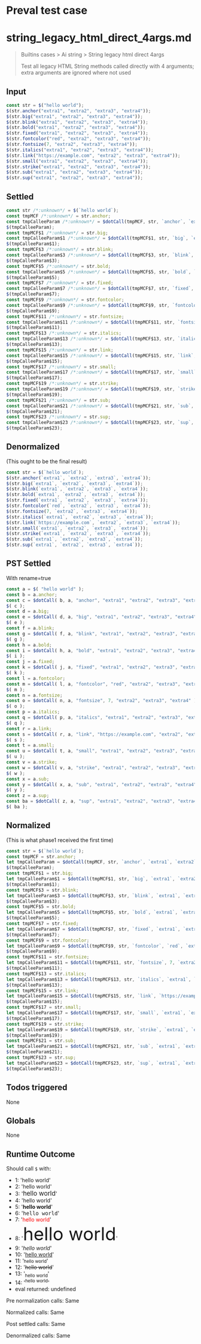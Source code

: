 # Preval test case

# string_legacy_html_direct_4args.md

> Builtins cases > Ai string > String legacy html direct 4args
>
> Test all legacy HTML String methods called directly with 4 arguments; extra arguments are ignored where not used

## Input

`````js filename=intro
const str = $("hello world");
$(str.anchor("extra1", "extra2", "extra3", "extra4"));
$(str.big("extra1", "extra2", "extra3", "extra4"));
$(str.blink("extra1", "extra2", "extra3", "extra4"));
$(str.bold("extra1", "extra2", "extra3", "extra4"));
$(str.fixed("extra1", "extra2", "extra3", "extra4"));
$(str.fontcolor("red", "extra2", "extra3", "extra4"));
$(str.fontsize(7, "extra2", "extra3", "extra4"));
$(str.italics("extra1", "extra2", "extra3", "extra4"));
$(str.link("https://example.com", "extra2", "extra3", "extra4"));
$(str.small("extra1", "extra2", "extra3", "extra4"));
$(str.strike("extra1", "extra2", "extra3", "extra4"));
$(str.sub("extra1", "extra2", "extra3", "extra4"));
$(str.sup("extra1", "extra2", "extra3", "extra4"));
`````


## Settled


`````js filename=intro
const str /*:unknown*/ = $(`hello world`);
const tmpMCF /*:unknown*/ = str.anchor;
const tmpCalleeParam /*:unknown*/ = $dotCall(tmpMCF, str, `anchor`, `extra1`, `extra2`, `extra3`, `extra4`);
$(tmpCalleeParam);
const tmpMCF$1 /*:unknown*/ = str.big;
const tmpCalleeParam$1 /*:unknown*/ = $dotCall(tmpMCF$1, str, `big`, `extra1`, `extra2`, `extra3`, `extra4`);
$(tmpCalleeParam$1);
const tmpMCF$3 /*:unknown*/ = str.blink;
const tmpCalleeParam$3 /*:unknown*/ = $dotCall(tmpMCF$3, str, `blink`, `extra1`, `extra2`, `extra3`, `extra4`);
$(tmpCalleeParam$3);
const tmpMCF$5 /*:unknown*/ = str.bold;
const tmpCalleeParam$5 /*:unknown*/ = $dotCall(tmpMCF$5, str, `bold`, `extra1`, `extra2`, `extra3`, `extra4`);
$(tmpCalleeParam$5);
const tmpMCF$7 /*:unknown*/ = str.fixed;
const tmpCalleeParam$7 /*:unknown*/ = $dotCall(tmpMCF$7, str, `fixed`, `extra1`, `extra2`, `extra3`, `extra4`);
$(tmpCalleeParam$7);
const tmpMCF$9 /*:unknown*/ = str.fontcolor;
const tmpCalleeParam$9 /*:unknown*/ = $dotCall(tmpMCF$9, str, `fontcolor`, `red`, `extra2`, `extra3`, `extra4`);
$(tmpCalleeParam$9);
const tmpMCF$11 /*:unknown*/ = str.fontsize;
const tmpCalleeParam$11 /*:unknown*/ = $dotCall(tmpMCF$11, str, `fontsize`, 7, `extra2`, `extra3`, `extra4`);
$(tmpCalleeParam$11);
const tmpMCF$13 /*:unknown*/ = str.italics;
const tmpCalleeParam$13 /*:unknown*/ = $dotCall(tmpMCF$13, str, `italics`, `extra1`, `extra2`, `extra3`, `extra4`);
$(tmpCalleeParam$13);
const tmpMCF$15 /*:unknown*/ = str.link;
const tmpCalleeParam$15 /*:unknown*/ = $dotCall(tmpMCF$15, str, `link`, `https://example.com`, `extra2`, `extra3`, `extra4`);
$(tmpCalleeParam$15);
const tmpMCF$17 /*:unknown*/ = str.small;
const tmpCalleeParam$17 /*:unknown*/ = $dotCall(tmpMCF$17, str, `small`, `extra1`, `extra2`, `extra3`, `extra4`);
$(tmpCalleeParam$17);
const tmpMCF$19 /*:unknown*/ = str.strike;
const tmpCalleeParam$19 /*:unknown*/ = $dotCall(tmpMCF$19, str, `strike`, `extra1`, `extra2`, `extra3`, `extra4`);
$(tmpCalleeParam$19);
const tmpMCF$21 /*:unknown*/ = str.sub;
const tmpCalleeParam$21 /*:unknown*/ = $dotCall(tmpMCF$21, str, `sub`, `extra1`, `extra2`, `extra3`, `extra4`);
$(tmpCalleeParam$21);
const tmpMCF$23 /*:unknown*/ = str.sup;
const tmpCalleeParam$23 /*:unknown*/ = $dotCall(tmpMCF$23, str, `sup`, `extra1`, `extra2`, `extra3`, `extra4`);
$(tmpCalleeParam$23);
`````


## Denormalized
(This ought to be the final result)

`````js filename=intro
const str = $(`hello world`);
$(str.anchor(`extra1`, `extra2`, `extra3`, `extra4`));
$(str.big(`extra1`, `extra2`, `extra3`, `extra4`));
$(str.blink(`extra1`, `extra2`, `extra3`, `extra4`));
$(str.bold(`extra1`, `extra2`, `extra3`, `extra4`));
$(str.fixed(`extra1`, `extra2`, `extra3`, `extra4`));
$(str.fontcolor(`red`, `extra2`, `extra3`, `extra4`));
$(str.fontsize(7, `extra2`, `extra3`, `extra4`));
$(str.italics(`extra1`, `extra2`, `extra3`, `extra4`));
$(str.link(`https://example.com`, `extra2`, `extra3`, `extra4`));
$(str.small(`extra1`, `extra2`, `extra3`, `extra4`));
$(str.strike(`extra1`, `extra2`, `extra3`, `extra4`));
$(str.sub(`extra1`, `extra2`, `extra3`, `extra4`));
$(str.sup(`extra1`, `extra2`, `extra3`, `extra4`));
`````


## PST Settled
With rename=true

`````js filename=intro
const a = $( "hello world" );
const b = a.anchor;
const c = $dotCall( b, a, "anchor", "extra1", "extra2", "extra3", "extra4" );
$( c );
const d = a.big;
const e = $dotCall( d, a, "big", "extra1", "extra2", "extra3", "extra4" );
$( e );
const f = a.blink;
const g = $dotCall( f, a, "blink", "extra1", "extra2", "extra3", "extra4" );
$( g );
const h = a.bold;
const i = $dotCall( h, a, "bold", "extra1", "extra2", "extra3", "extra4" );
$( i );
const j = a.fixed;
const k = $dotCall( j, a, "fixed", "extra1", "extra2", "extra3", "extra4" );
$( k );
const l = a.fontcolor;
const m = $dotCall( l, a, "fontcolor", "red", "extra2", "extra3", "extra4" );
$( m );
const n = a.fontsize;
const o = $dotCall( n, a, "fontsize", 7, "extra2", "extra3", "extra4" );
$( o );
const p = a.italics;
const q = $dotCall( p, a, "italics", "extra1", "extra2", "extra3", "extra4" );
$( q );
const r = a.link;
const s = $dotCall( r, a, "link", "https://example.com", "extra2", "extra3", "extra4" );
$( s );
const t = a.small;
const u = $dotCall( t, a, "small", "extra1", "extra2", "extra3", "extra4" );
$( u );
const v = a.strike;
const w = $dotCall( v, a, "strike", "extra1", "extra2", "extra3", "extra4" );
$( w );
const x = a.sub;
const y = $dotCall( x, a, "sub", "extra1", "extra2", "extra3", "extra4" );
$( y );
const z = a.sup;
const ba = $dotCall( z, a, "sup", "extra1", "extra2", "extra3", "extra4" );
$( ba );
`````


## Normalized
(This is what phase1 received the first time)

`````js filename=intro
const str = $(`hello world`);
const tmpMCF = str.anchor;
let tmpCalleeParam = $dotCall(tmpMCF, str, `anchor`, `extra1`, `extra2`, `extra3`, `extra4`);
$(tmpCalleeParam);
const tmpMCF$1 = str.big;
let tmpCalleeParam$1 = $dotCall(tmpMCF$1, str, `big`, `extra1`, `extra2`, `extra3`, `extra4`);
$(tmpCalleeParam$1);
const tmpMCF$3 = str.blink;
let tmpCalleeParam$3 = $dotCall(tmpMCF$3, str, `blink`, `extra1`, `extra2`, `extra3`, `extra4`);
$(tmpCalleeParam$3);
const tmpMCF$5 = str.bold;
let tmpCalleeParam$5 = $dotCall(tmpMCF$5, str, `bold`, `extra1`, `extra2`, `extra3`, `extra4`);
$(tmpCalleeParam$5);
const tmpMCF$7 = str.fixed;
let tmpCalleeParam$7 = $dotCall(tmpMCF$7, str, `fixed`, `extra1`, `extra2`, `extra3`, `extra4`);
$(tmpCalleeParam$7);
const tmpMCF$9 = str.fontcolor;
let tmpCalleeParam$9 = $dotCall(tmpMCF$9, str, `fontcolor`, `red`, `extra2`, `extra3`, `extra4`);
$(tmpCalleeParam$9);
const tmpMCF$11 = str.fontsize;
let tmpCalleeParam$11 = $dotCall(tmpMCF$11, str, `fontsize`, 7, `extra2`, `extra3`, `extra4`);
$(tmpCalleeParam$11);
const tmpMCF$13 = str.italics;
let tmpCalleeParam$13 = $dotCall(tmpMCF$13, str, `italics`, `extra1`, `extra2`, `extra3`, `extra4`);
$(tmpCalleeParam$13);
const tmpMCF$15 = str.link;
let tmpCalleeParam$15 = $dotCall(tmpMCF$15, str, `link`, `https://example.com`, `extra2`, `extra3`, `extra4`);
$(tmpCalleeParam$15);
const tmpMCF$17 = str.small;
let tmpCalleeParam$17 = $dotCall(tmpMCF$17, str, `small`, `extra1`, `extra2`, `extra3`, `extra4`);
$(tmpCalleeParam$17);
const tmpMCF$19 = str.strike;
let tmpCalleeParam$19 = $dotCall(tmpMCF$19, str, `strike`, `extra1`, `extra2`, `extra3`, `extra4`);
$(tmpCalleeParam$19);
const tmpMCF$21 = str.sub;
let tmpCalleeParam$21 = $dotCall(tmpMCF$21, str, `sub`, `extra1`, `extra2`, `extra3`, `extra4`);
$(tmpCalleeParam$21);
const tmpMCF$23 = str.sup;
let tmpCalleeParam$23 = $dotCall(tmpMCF$23, str, `sup`, `extra1`, `extra2`, `extra3`, `extra4`);
$(tmpCalleeParam$23);
`````


## Todos triggered


None


## Globals


None


## Runtime Outcome


Should call `$` with:
 - 1: 'hello world'
 - 2: '<a name="extra1">hello world</a>'
 - 3: '<big>hello world</big>'
 - 4: '<blink>hello world</blink>'
 - 5: '<b>hello world</b>'
 - 6: '<tt>hello world</tt>'
 - 7: '<font color="red">hello world</font>'
 - 8: '<font size="7">hello world</font>'
 - 9: '<i>hello world</i>'
 - 10: '<a href="https://example.com">hello world</a>'
 - 11: '<small>hello world</small>'
 - 12: '<strike>hello world</strike>'
 - 13: '<sub>hello world</sub>'
 - 14: '<sup>hello world</sup>'
 - eval returned: undefined

Pre normalization calls: Same

Normalized calls: Same

Post settled calls: Same

Denormalized calls: Same
